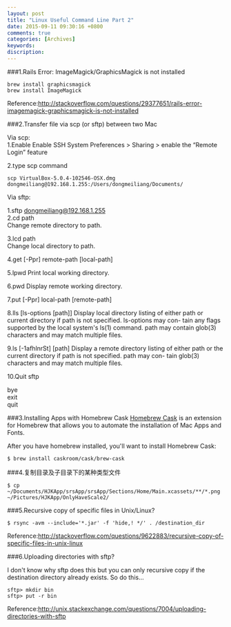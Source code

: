 ```yaml
---
layout: post
title: "Linux Useful Command Line Part 2"
date: 2015-09-11 09:30:16 +0800
comments: true
categories: [Archives]
keywords: 
discription: 
---
```

###1.Rails Error: ImageMagick/GraphicsMagick is not installed

```
brew install graphicsmagick
brew install ImageMagick
```
Reference:http://stackoverflow.com/questions/29377651/rails-error-imagemagick-graphicsmagick-is-not-installed

###2.Transfer file via scp (or sftp) between two Mac

Via scp:  
1.Enable Enable SSH
	 System Preferences > Sharing > enable the “Remote Login” feature
	
2.type scp command

```
scp VirtualBox-5.0.4-102546-OSX.dmg dongmeiliang@192.168.1.255:/Users/dongmeiliang/Documents/
```

Via sftp:  

1.sftp dongmeiliang@192.168.1.255  
2.cd path  
  Change remote directory to path.  
 
3.lcd path  
  Change local directory to path.  
  
4.get [-Ppr] remote-path [local-path]  

5.lpwd    Print local working directory.

6.pwd     Display remote working directory.

7.put [-Ppr] local-path [remote-path]

8.lls [ls-options [path]]
             Display local directory listing of either path or current directory if path is not specified.  ls-options may con-
             tain any flags supported by the local system's ls(1) command.  path may contain glob(3) characters and may match
             multiple files.
             
9.ls [-1afhlnrSt] [path]
             Display a remote directory listing of either path or the current directory if path is not specified.  path may con-
             tain glob(3) characters and may match multiple files.

10.Quit sftp

bye  
exit  
quit  

###3.Installing Apps with Homebrew Cask
[Homebrew Cask](http://caskroom.io/) is an extension for Homebrew that allows you to automate the installation of Mac Apps and Fonts.

After you have homebrew installed, you'll want to install Homebrew Cask:

```
$ brew install caskroom/cask/brew-cask
```

###4.复制目录及子目录下的某种类型文件

```
$ cp  ~/Documents/HJKApp/srsApp/srsApp/Sections/Home/Main.xcassets/**/*.png  ~/Pictures/HJKApp/OnlyHaveScale2/
```

###5.Recursive copy of specific files in Unix/Linux?

```
$ rsync -avm --include='*.jar' -f 'hide,! */' . /destination_dir
```

Reference:http://stackoverflow.com/questions/9622883/recursive-copy-of-specific-files-in-unix-linux

###6.Uploading directories with sftp?

I don't know why sftp does this but you can only recursive copy if the destination directory already exists. So do this...

```
sftp> mkdir bin  
sftp> put -r bin
```

Reference:http://unix.stackexchange.com/questions/7004/uploading-directories-with-sftp


